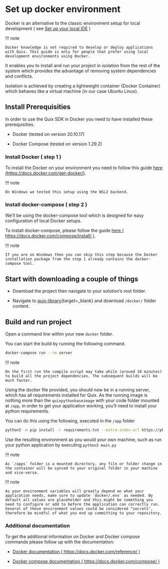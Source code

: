 # Set up docker environment

Docker is an alternative to the classic environment setup for local
development ( see [Set up your local IDE](/sdk/python-setup) )

!!! note

	Docker knowledge is not required to develop or deploy applications with Quix. This guide is only for people that prefer using local development environments using Docker.

It enables you to install and run your project in isolation from the
rest of the system which provides the advantage of removing system
dependencies and conflicts.

Isolation is achieved by creating a lightweight container (Docker
Container) which behaves like a virtual machine (in our case Ubuntu
Linux).

## Install Prerequisities

In order to use the Quix SDK in Docker you need to have installed these
prerequisities.

  - Docker (tested on version 20.10.17)

  - Docker Compose (tested on version 1.29.2)

### Install Docker ( step 1 )

To install the Docker on your environment you need to follow this guide
[here
(<https://docs.docker.com/get-docker/>)](https://docs.docker.com/get-docker/).

!!! note

	On Windows we tested this setup using the WSL2 backend.

### Install docker-compose ( step 2 )

We’ll be using the docker-compose tool which is designed for easy
configuration of local Docker setups.

To install docker-compose, please follow the guide [here (
<https://docs.docker.com/compose/install/>
)](https://docs.docker.com/compose/install/).

!!! note

	If you are on Windows then you can skip this step because the Docker installation package from the step 1 already contains the docker-compose tool.

## Start with downloading a couple of things

  - Download the project then navigate to your solution’s root folder.

  - Navigate to
    [quix-library](https://github.com/quixai/quix-library/tree/main/python/local-development){target=_blank}
    and download `/docker/` folder content.

## Build and run project

Open a command line within your new `docker` folder.

You can start the build by running the following command.

``` bash
docker-compose run --rm server
```

!!! note

	On the first run the compile script may take while (around 10 minutes) to build all the project dependencies. The subsequent builds will be much faster.

Using the docker file provided, you should now be in a running server,
which has all requirements installed for Quix. As the running image is
nothing more than the `quixpythonbaseimage` with your code folder
mounted at `/app`, in order to get your application working, you’ll need
to install your python requirements.

You can do this using the following, executed in the `/app` folder

``` bash
python3 -m pip install -r requirements.txt --extra-index-url https://pkgs.dev.azure.com/quix-analytics/53f7fe95-59fe-4307-b479-2473b96de6d1/_packaging/public/pypi/simple/
```

Use the resulting environment as you would your own machine, such as run
your python application by executing `python3 main.py`

!!! note

	As `/apps` folder is a mounted directory, any file or folder change in the container will be synced to your original folder in your machine and vice-versa.

!!! note

	As your environment variables will greatly depend on what your application needs, make sure to update `docker/.env` as needed. By default all values are placeholder and this might be something you need to configure or add to before the application can correctly run. Several of these environment values could be considered "secrets", therefore be mindful of what you end up committing to your repository.

### Additional documentation

To get the additional information on Docker and Docker compose commands
please follow up with the documentation:

  - [Docker documentation ( <https://docs.docker.com/reference/>
    )](https://docs.docker.com/reference/)

  - [Docker compose documentation ( <https://docs.docker.com/compose/>
    )](https://docs.docker.com/compose/)
